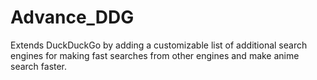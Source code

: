# Advance_DDG
Extends DuckDuckGo by adding a customizable list of additional search engines for making fast searches from other engines and make anime search faster.
